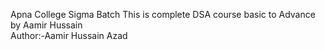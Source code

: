 Apna College Sigma Batch
This is complete DSA course basic to Advance by Aamir Hussain 
<br>
Author:-Aamir Hussain Azad
